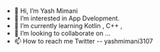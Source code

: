 - 👋 Hi, I’m Yash Mimani
- 👀 I’m interested in App Dvelopment.
- 🌱 I’m currently learning Kotlin , C++ ,
- 💞️ I’m looking to collaborate on ...
- 📫 How to reach me Twitter -- yashmimani3107

<!---
yashmimani3107/yashmimani3107 is a ✨ special ✨ repository because its `README.md` (this file) appears on your GitHub profile.
You can click the Preview link to take a look at your changes.
--->
